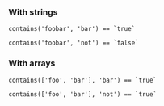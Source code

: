 ### With strings

```
contains('foobar', 'bar') == `true`
```

```
contains('foobar', 'not') == `false`
```

### With arrays


```
contains(['foo', 'bar'], 'bar') == `true`
```

```
contains(['foo', 'bar'], 'not') == `true`
```
